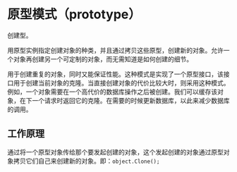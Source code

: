 # 原型模式（prototype）

创建型。

用原型实例指定创建对象的种类，并且通过拷贝这些原型，创建新的对象。允许一个对象再创建另一个可定制的对象，而无需知道是如何创建的细节。

用于创建重复的对象，同时又能保证性能。这种模式是实现了一个原型接口，该接口用于创建当前对象的克隆。当直接创建对象的代价比较大时，则采用这种模式。例如，一个对象需要在一个高代价的数据库操作之后被创建。我们可以缓存该对象，在下一个请求时返回它的克隆。在需要的时候更新数据库，以此来减少数据库的调用。

## 工作原理

通过将一个原型对象传给那个要发起创建的对象，这个发起创建的对象通过原型对象拷贝它们自己来创建新的对象。即：`object.Clone();`
